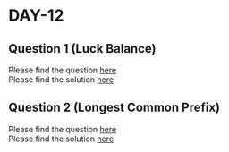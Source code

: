 # DAY-12

## Question 1 (Luck Balance)

Please find the question [here](./Question-1/question.pdf) <br>
Please find the solution [here](./Question-1/solution.py)

## Question 2 (Longest Common Prefix)

Please find the question [here](https://leetcode.com/problems/longest-common-prefix/) <br>
Please find the solution [here](./Question-2/solution.py)